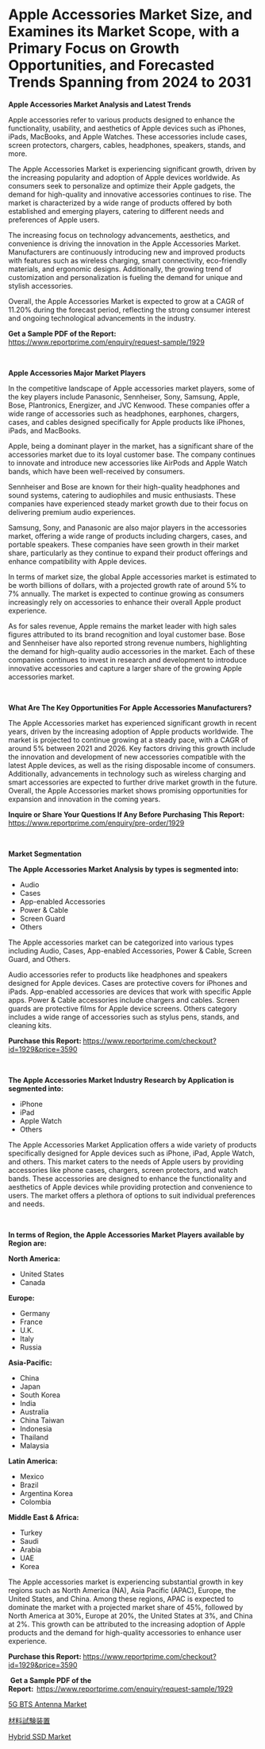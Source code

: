 <p><h1>Apple Accessories Market Size, and Examines its Market Scope, with a Primary Focus on Growth Opportunities, and Forecasted Trends Spanning from 2024 to 2031</h1></p><p><strong>Apple Accessories Market Analysis and Latest Trends</strong></p>
<p><p>Apple accessories refer to various products designed to enhance the functionality, usability, and aesthetics of Apple devices such as iPhones, iPads, MacBooks, and Apple Watches. These accessories include cases, screen protectors, chargers, cables, headphones, speakers, stands, and more.</p><p>The Apple Accessories Market is experiencing significant growth, driven by the increasing popularity and adoption of Apple devices worldwide. As consumers seek to personalize and optimize their Apple gadgets, the demand for high-quality and innovative accessories continues to rise. The market is characterized by a wide range of products offered by both established and emerging players, catering to different needs and preferences of Apple users.</p><p>The increasing focus on technology advancements, aesthetics, and convenience is driving the innovation in the Apple Accessories Market. Manufacturers are continuously introducing new and improved products with features such as wireless charging, smart connectivity, eco-friendly materials, and ergonomic designs. Additionally, the growing trend of customization and personalization is fueling the demand for unique and stylish accessories.</p><p>Overall, the Apple Accessories Market is expected to grow at a CAGR of 11.20% during the forecast period, reflecting the strong consumer interest and ongoing technological advancements in the industry.</p></p>
<p><strong>Get a Sample PDF of the Report:&nbsp;</strong> <a href="https://www.reportprime.com/enquiry/request-sample/1929">https://www.reportprime.com/enquiry/request-sample/1929</a></p>
<p>&nbsp;</p>
<p><strong>Apple Accessories Major Market Players</strong></p>
<p><p>In the competitive landscape of Apple accessories market players, some of the key players include Panasonic, Sennheiser, Sony, Samsung, Apple, Bose, Plantronics, Energizer, and JVC Kenwood. These companies offer a wide range of accessories such as headphones, earphones, chargers, cases, and cables designed specifically for Apple products like iPhones, iPads, and MacBooks.</p><p>Apple, being a dominant player in the market, has a significant share of the accessories market due to its loyal customer base. The company continues to innovate and introduce new accessories like AirPods and Apple Watch bands, which have been well-received by consumers.</p><p>Sennheiser and Bose are known for their high-quality headphones and sound systems, catering to audiophiles and music enthusiasts. These companies have experienced steady market growth due to their focus on delivering premium audio experiences.</p><p>Samsung, Sony, and Panasonic are also major players in the accessories market, offering a wide range of products including chargers, cases, and portable speakers. These companies have seen growth in their market share, particularly as they continue to expand their product offerings and enhance compatibility with Apple devices.</p><p>In terms of market size, the global Apple accessories market is estimated to be worth billions of dollars, with a projected growth rate of around 5% to 7% annually. The market is expected to continue growing as consumers increasingly rely on accessories to enhance their overall Apple product experience.</p><p>As for sales revenue, Apple remains the market leader with high sales figures attributed to its brand recognition and loyal customer base. Bose and Sennheiser have also reported strong revenue numbers, highlighting the demand for high-quality audio accessories in the market. Each of these companies continues to invest in research and development to introduce innovative accessories and capture a larger share of the growing Apple accessories market.</p></p>
<p>&nbsp;</p>
<p><strong>What Are The Key Opportunities For Apple Accessories Manufacturers?</strong></p>
<p><p>The Apple Accessories market has experienced significant growth in recent years, driven by the increasing adoption of Apple products worldwide. The market is projected to continue growing at a steady pace, with a CAGR of around 5% between 2021 and 2026. Key factors driving this growth include the innovation and development of new accessories compatible with the latest Apple devices, as well as the rising disposable income of consumers. Additionally, advancements in technology such as wireless charging and smart accessories are expected to further drive market growth in the future. Overall, the Apple Accessories market shows promising opportunities for expansion and innovation in the coming years.</p></p>
<p><strong>Inquire or Share Your Questions If Any Before Purchasing This Report:</strong> <a href="https://www.reportprime.com/enquiry/pre-order/1929">https://www.reportprime.com/enquiry/pre-order/1929</a></p>
<p>&nbsp;</p>
<p><strong>Market Segmentation</strong></p>
<p><strong>The Apple Accessories Market Analysis by types is segmented into:</strong></p>
<p><ul><li>Audio</li><li>Cases</li><li>App-enabled Accessories</li><li>Power & Cable</li><li>Screen Guard</li><li>Others</li></ul></p>
<p><p>The Apple accessories market can be categorized into various types including Audio, Cases, App-enabled Accessories, Power & Cable, Screen Guard, and Others. </p><p>Audio accessories refer to products like headphones and speakers designed for Apple devices. Cases are protective covers for iPhones and iPads. App-enabled accessories are devices that work with specific Apple apps. Power & Cable accessories include chargers and cables. Screen guards are protective films for Apple device screens. Others category includes a wide range of accessories such as stylus pens, stands, and cleaning kits.</p></p>
<p><strong>Purchase this Report:&nbsp;</strong><a href="https://www.reportprime.com/checkout?id=1929&price=3590">https://www.reportprime.com/checkout?id=1929&price=3590</a></p>
<p>&nbsp;</p>
<p><strong>The Apple Accessories Market Industry Research by Application is segmented into:</strong></p>
<p><ul><li>iPhone</li><li>iPad</li><li>Apple Watch</li><li>Others</li></ul></p>
<p><p>The Apple Accessories Market Application offers a wide variety of products specifically designed for Apple devices such as iPhone, iPad, Apple Watch, and others. This market caters to the needs of Apple users by providing accessories like phone cases, chargers, screen protectors, and watch bands. These accessories are designed to enhance the functionality and aesthetics of Apple devices while providing protection and convenience to users. The market offers a plethora of options to suit individual preferences and needs.</p></p>
<p>&nbsp;</p>
<p><strong>In terms of Region, the Apple Accessories Market Players available by Region are:</strong></p>
<p>
    <p> <strong> North America: </strong>
        <ul>
            <li>United States</li>
            <li>Canada</li>
        </ul>
        </p> 
    <p> <strong> Europe: </strong>
        <ul>
            <li>Germany</li>
            <li>France</li>
            <li>U.K.</li>
            <li>Italy</li>
            <li>Russia</li>
        </ul>
        </p> 
    <p> <strong> Asia-Pacific: </strong>
        <ul>
            <li>China</li>
            <li>Japan</li>
            <li>South Korea</li>
            <li>India</li>
            <li>Australia</li>
            <li>China Taiwan</li>
            <li>Indonesia</li>
            <li>Thailand</li>
            <li>Malaysia</li>
        </ul>
        </p> 
    <p> <strong> Latin America: </strong>
        <ul>
            <li>Mexico</li>
            <li>Brazil</li>
            <li>Argentina Korea</li>
            <li>Colombia</li>
        </ul>
        </p> 
    <p> <strong> Middle East & Africa: </strong>
        <ul>
            <li>Turkey</li>
            <li>Saudi</li>
            <li>Arabia</li>
            <li>UAE</li>
            <li>Korea</li>
        </ul>
    </p>
    </p>
<p><p>The Apple accessories market is experiencing substantial growth in key regions such as North America (NA), Asia Pacific (APAC), Europe, the United States, and China. Among these regions, APAC is expected to dominate the market with a projected market share of 45%, followed by North America at 30%, Europe at 20%, the United States at 3%, and China at 2%. This growth can be attributed to the increasing adoption of Apple products and the demand for high-quality accessories to enhance user experience.</p></p>
<p><strong>Purchase this Report: </strong><a href="https://www.reportprime.com/checkout?id=1929&price=3590">https://www.reportprime.com/checkout?id=1929&price=3590</a></p>
<p>&nbsp;<strong>Get a Sample PDF of the Report:&nbsp;&nbsp;</strong><a href="https://www.reportprime.com/enquiry/request-sample/1929">https://www.reportprime.com/enquiry/request-sample/1929</a></p>
<p><strong></strong></p>
<p><p><a href="https://github.com/myacatherineblakecaczo9vcsw/Market-Research-Report-List-2/blob/main/5g-bts-antenna-market.md">5G BTS Antenna Market</a></p><p><a href="https://github.com/Sophiaard2003/Market-Research-Report-List-1/blob/main/543847810723.md">材料試験装置</a></p><p><a href="https://github.com/irfadac/Market-Research-Report-List-2/blob/main/hybrid-ssd-market.md">Hybrid SSD Market</a></p></p>